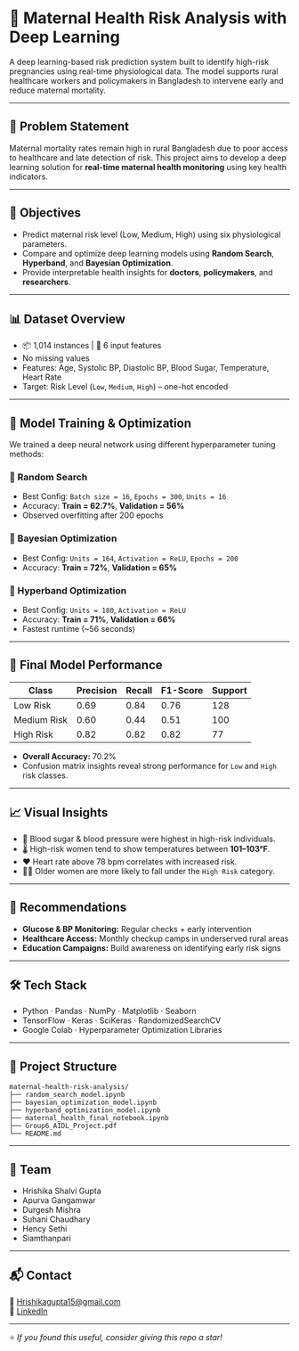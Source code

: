 # 🤰 Maternal Health Risk Analysis with Deep Learning

A deep learning-based risk prediction system built to identify high-risk pregnancies using real-time physiological data. The model supports rural healthcare workers and policymakers in Bangladesh to intervene early and reduce maternal mortality.

---

## 🎯 Problem Statement

Maternal mortality rates remain high in rural Bangladesh due to poor access to healthcare and late detection of risk. This project aims to develop a deep learning solution for **real-time maternal health monitoring** using key health indicators.

---

## 🚀 Objectives

- Predict maternal risk level (Low, Medium, High) using six physiological parameters.
- Compare and optimize deep learning models using **Random Search**, **Hyperband**, and **Bayesian Optimization**.
- Provide interpretable health insights for **doctors**, **policymakers**, and **researchers**.

---

## 📊 Dataset Overview

- 📦 1,014 instances | 🧬 6 input features
- No missing values
- Features: Age, Systolic BP, Diastolic BP, Blood Sugar, Temperature, Heart Rate
- Target: Risk Level (`Low`, `Medium`, `High`) – one-hot encoded

---

## 🧪 Model Training & Optimization

We trained a deep neural network using different hyperparameter tuning methods:

### 🔹 Random Search
- Best Config: `Batch size = 16`, `Epochs = 300`, `Units = 16`
- Accuracy: **Train = 62.7%**, **Validation = 56%**
- Observed overfitting after 200 epochs

### 🔹 Bayesian Optimization
- Best Config: `Units = 164`, `Activation = ReLU`, `Epochs = 200`
- Accuracy: **Train = 72%**, **Validation = 65%**

### 🔹 Hyperband Optimization
- Best Config: `Units = 180`, `Activation = ReLU`
- Accuracy: **Train = 71%**, **Validation = 66%**
- Fastest runtime (~56 seconds)

---

## 🧾 Final Model Performance

| Class       | Precision | Recall | F1-Score | Support |
|-------------|-----------|--------|----------|---------|
| Low Risk    | 0.69      | 0.84   | 0.76     | 128     |
| Medium Risk | 0.60      | 0.44   | 0.51     | 100     |
| High Risk   | 0.82      | 0.82   | 0.82     | 77      |

- **Overall Accuracy:** 70.2%
- Confusion matrix insights reveal strong performance for `Low` and `High` risk classes.

---

## 📈 Visual Insights

- 🔺 Blood sugar & blood pressure were highest in high-risk individuals.
- 🌡 High-risk women tend to show temperatures between **101–103°F**.
- ❤️ Heart rate above 78 bpm correlates with increased risk.
- 👩‍🦳 Older women are more likely to fall under the `High Risk` category.

---

## 🧠 Recommendations

- **Glucose & BP Monitoring:** Regular checks + early intervention
- **Healthcare Access:** Monthly checkup camps in underserved rural areas
- **Education Campaigns:** Build awareness on identifying early risk signs

---

## 🛠 Tech Stack

- Python · Pandas · NumPy · Matplotlib · Seaborn  
- TensorFlow · Keras · SciKeras · RandomizedSearchCV  
- Google Colab · Hyperparameter Optimization Libraries

---

## 📂 Project Structure

```
maternal-health-risk-analysis/
├── random_search_model.ipynb
├── bayesian_optimization_model.ipynb
├── hyperband_optimization_model.ipynb
├── maternal_health_final_notebook.ipynb
├── Group6_AIDL_Project.pdf
└── README.md
```

---

## 👥 Team

- Hrishika Shalvi Gupta  
- Apurva Gangamwar  
- Durgesh Mishra  
- Suhani Chaudhary  
- Hency Sethi  
- Siamthanpari

---

## 📬 Contact

📧 Hrishikagupta15@gmail.com  
🔗 [LinkedIn](https://www.linkedin.com/in/hrishikashalvigupta)

---

⭐ *If you found this useful, consider giving this repo a star!*
